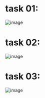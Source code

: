 # task 01:
![image](https://github.com/user-attachments/assets/17887bb6-b7e8-4b15-9754-4291feb90e28)
# task 02:
![image](https://github.com/user-attachments/assets/84a01e87-9470-4169-b467-14364ef96dc4)
# task 03:
![image](https://github.com/user-attachments/assets/4b145a3c-97c7-43cb-b79a-44b8b4bfcb93)

